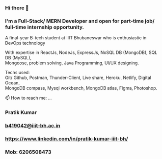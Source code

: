 ### Hi there 👋  
### I'm a Full-Stack/ MERN Developer and open for part-time job/ full-time internship opportunity.   

A final-year B-tech student at IIIT Bhubaneswar who is enthusiastic in DevOps technology   



With expertise in ReactJs, NodeJs, ExpressJs, NoSQL DB (MongoDB), SQL DB (MySQL),  
Mongoose, problem solving, Java Programming, UI/UX designing.

Techs used:  
Git/ Github, Postman, Thunder-Client, Live share, Heroku, Netlify, Digital Ocean,  
MongoDB compass, Mysql workbench, MongoDB atlas, Figma, Photoshop.   


📫 How to reach me: ...  

  
  ### Pratik Kumar
  ### b419042@iiit-bh.ac.in
  ### https://www.linkedin.com/in/pratik-kumar-iiit-bh/
  ### Mob: 6206508473
<!--
**Pratik4488/pratik4488** is a ✨ _special_ ✨ repository because its `README.md` (this file) appears on your GitHub profile.

Here are some ideas to get you started:

- 🔭 I’m currently working on ...
- 🌱 I’m currently learning ...
- 👯 I’m looking to collaborate on ...
- 🤔 I’m looking for help with ...
- 💬 Ask me about ...
- 📫 How to reach me: ...
- 😄 Pronouns: ...
- ⚡ Fun fact: ...
-->
